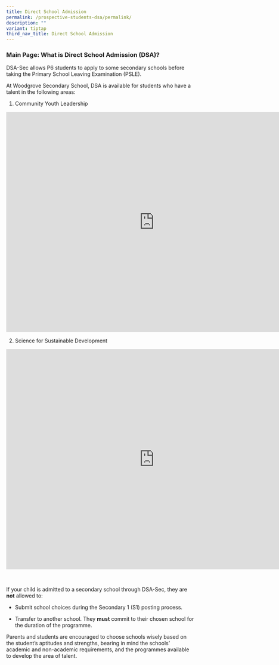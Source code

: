 ```yaml
---
title: Direct School Admission
permalink: /prospective-students-dsa/permalink/
description: ""
variant: tiptap
third_nav_title: Direct School Admission
---
```

<h3><strong>Main Page: What is Direct School Admission (DSA)?</strong></h3>
<p>DSA-Sec allows P6 students to apply to some secondary schools before taking
the Primary School Leaving Examination (PSLE).</p>
<p>At Woodgrove Secondary School, DSA is available for students who have
a talent in the following areas:</p>
<ol>
<li>
<p>Community Youth Leadership</p>
</li>
</ol>
<div class="iframe-wrapper">
<iframe height="590" width="793" allowfullscreen="true" frameborder="0" src="https://docs.google.com/presentation/d/e/2PACX-1vRd-TCFDBGxvaG2Iau-gj0ijGy3pvqHvGRSjLCNMyEfAnBabbBTiGYi9usWsJI36Q/embed?start=true&amp;loop=true&amp;delayms=5000"></iframe>
</div>
<ol start="2">
<li>
<p>Science for Sustainable Development</p>
</li>
</ol>
<div class="iframe-wrapper">
<iframe height="590" width="793" allowfullscreen="true" frameborder="0" src="https://docs.google.com/presentation/d/e/2PACX-1vSQ2tNsTOQ0Dr40yuVTpSvUI9iYYDu8dajOkd1Qu8qXVjpKGs3ws6PXhuHU77YsoA/embed?start=true&amp;loop=true&amp;delayms=5000"></iframe>
</div>
<p>
<br>
</p>
<p>If your child is admitted to a secondary school through DSA-Sec, they
are <strong>not</strong> allowed to:</p>
<ul>
<li>
<p>Submit school choices during the Secondary 1 (S1) posting process.</p>
</li>
<li>
<p>Transfer to another school. They <strong>must</strong> commit to their chosen
school for the duration of the programme.</p>
</li>
</ul>
<p>Parents and students are encouraged to choose schools wisely based on
the student’s aptitudes and strengths, bearing in mind the schools’ academic
and non-academic requirements, and the programmes available to develop
the area of talent.</p>
<p></p>
